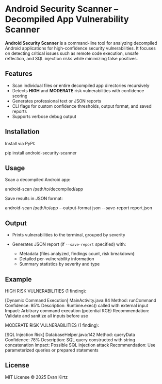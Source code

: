 Android Security Scanner – Decompiled App Vulnerability Scanner
===============================================================

**Android Security Scanner** is a command-line tool for analyzing decompiled Android applications for high-confidence security vulnerabilities. It focuses on detecting critical issues such as remote code execution, unsafe reflection, and SQL injection risks while minimizing false positives.

Features
--------

* Scan individual files or entire decompiled app directories recursively
* Detects **HIGH** and **MODERATE** risk vulnerabilities with confidence scoring
* Generates professional text or JSON reports
* CLI flags for custom confidence thresholds, output format, and saved reports
* Supports verbose debug output

Installation
------------

Install via PyPI:

pip install android-security-scanner

Usage
-----

Scan a decompiled Android app:

android-scan /path/to/decompiled/app

Save results in JSON format:

android-scan /path/to/app --output-format json --save-report report.json

Output
------

* Prints vulnerabilities to the terminal, grouped by severity
* Generates JSON report (if `--save-report` specified) with:

  * Metadata (files analyzed, findings count, risk breakdown)
  * Detailed per-vulnerability information
  * Summary statistics by severity and type

Example
-------

HIGH RISK VULNERABILITIES (1 finding):

[Dynamic Command Execution] MainActivity.java:84
Method: runCommand
Confidence: 95%
Description: Runtime.exec() called with external input
Impact: Arbitrary command execution (potential RCE)
Recommendation: Validate and sanitize all inputs before use

MODERATE RISK VULNERABILITIES (1 finding):

[SQL Injection Risk] DatabaseHelper.java:142
Method: queryData
Confidence: 78%
Description: SQL query constructed with string concatenation
Impact: Possible SQL injection attack
Recommendation: Use parameterized queries or prepared statements

License
-------

MIT License © 2025 Evan Kirtz

